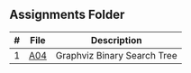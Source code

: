 ## Assignments Folder

|   #   | File | Description |
| :---: | ----------- | ----------|
|  1 | [A04](https://github.com/asaiahL9/4883-SoftwareTools-Logan/blob/main/Assignments/A01)|Graphviz Binary Search Tree|  

